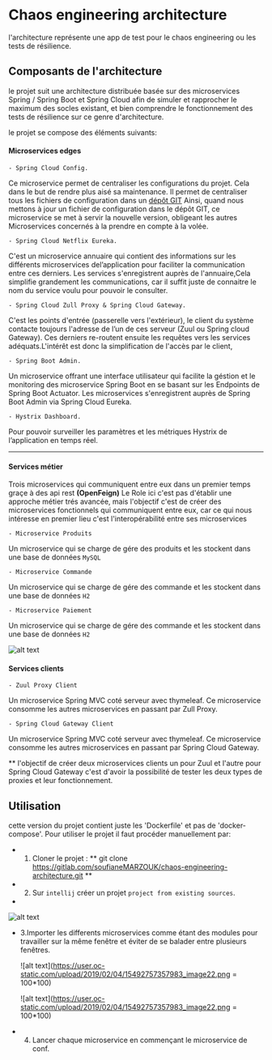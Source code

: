 # Chaos engineering architecture
 
l'architecture représente une app de test pour le chaos engineering ou les tests de résilience.

## Composants de l'architecture 

le projet suit une architecture distribuée basée sur des microservices Spring / Spring Boot et Spring Cloud afin de simuler et rapprocher 
le maximum des socles existant, et bien comprendre le fonctionnement des tests de résilience sur ce genre d'architecture.

le projet se compose des éléments suivants:

#### Microservices edges

`- Spring Cloud Config.`

Ce microservice permet de centraliser les configurations du projet. Cela dans le but de rendre plus aisé sa maintenance.
Il permet de centraliser tous les fichiers de configuration dans un [dépôt GIT](https://github.com/MARZOUKSOUFIANE/conf) 
Ainsi, quand nous mettons à jour un fichier de configuration dans le dépôt GIT, ce microservice se met à servir la nouvelle
version, obligeant les autres Microservices concernés à la prendre en compte à la volée.

`- Spring Cloud Netflix Eureka.`

C'est un microservice annuaire qui contient des informations sur les différents microservices del’application pour faciliter la communication entre ces derniers.
Les services s'enregistrent auprès de l'annuaire,Cela simplifie grandement les communications, car il suffit juste de connaitre le nom du service voulu pour pouvoir le consulter.

`- Spring Cloud Zull Proxy & Spring Cloud Gateway.`

C'est les points d'entrée (passerelle vers l'extérieur), le client du système contacte toujours l'adresse de l’un de ces serveur (Zuul ou Spring
cloud Gateway). Ces derniers re-routent ensuite les requêtes vers les services adéquats.L'intérêt est donc la simplification de l'accès par le client,

`- Spring Boot Admin.`

Un microservice offrant une interface utilisateur qui facilite la géstion et le monitoring des microservice Spring Boot en se basant sur les Endpoints de Spring Boot Actuator.
Les microservices s'enregistrent auprès de Spring Boot Admin via Spring Cloud Eureka. 

`- Hystrix Dashboard.`

Pour pouvoir surveiller les paramètres et les métriques Hystrix de l’application en temps réel.

***

#### Services métier

Trois microservices qui communiquent entre eux dans un premier temps graçe à des api rest **(OpenFeign)**
Le Role ici c'est pas d'établir une approche métier trés avancée, mais l'objectif c'est de créer des microservices fonctionnels qui communiquent entre eux, car ce qui nous intéresse en premier lieu c'est l'interopérabilité entre ses microservices

`- Microservice Produits`

Un microservice qui se charge de gére des produits et les stockent dans une base de données `MySQL`

`- Microservice Commande`

Un microservice qui se charge de gére des commande et les stockent dans une base de données `H2`

`- Microservice Paiement`

Un microservice qui se charge de gére des commande et les stockent dans une base de données `H2`


![alt text](https://drive.google.com/uc?export=view&id=1Tp2dEXLQK7pNc6BOVuhlneCL21atsaz2)



#### Services clients

`- Zuul Proxy Client`

Un microservice Spring MVC coté serveur avec thymeleaf.
Ce microservice consomme les autres microservices en passant par Zull Proxy.

`- Spring Cloud Gateway Client`

Un microservice Spring MVC coté serveur avec thymeleaf.
Ce microservice consomme les autres microservices en passant par Spring Cloud Gateway.

** l'objectif de créer deux microservices clients un pour Zuul et l'autre pour Spring Cloud Gateway c'est d'avoir la possibilité de tester les deux types de proxies et leur fonctionnement.



## Utilisation

cette version du projet contient juste les 'Dockerfile' et pas de 'docker-compose'.
Pour utiliser le projet il faut procéder manuellement par:

 - 1. Cloner le projet : ** git clone https://gitlab.com/soufianeMARZOUK/chaos-engineering-architecture.git **
 - 2. Sur `intellij` créer un projet `project from existing sources`.
 - 
  ![alt text](https://user.oc-static.com/upload/2019/02/04/15492755217013_image10.png)

 - 3.Importer les differents microservices comme étant des modules pour travailler sur la même fenêtre et éviter de se balader entre plusieurs fenêtres. 
 
 
   ![alt text](https://user.oc-static.com/upload/2019/02/04/15492757357983_image22.png = 100*100)

   ![alt text](https://user.oc-static.com/upload/2019/02/04/15492757357983_image22.png = 100*100)
   
- 4. Lancer chaque microservice en commençant le microservice de conf.
